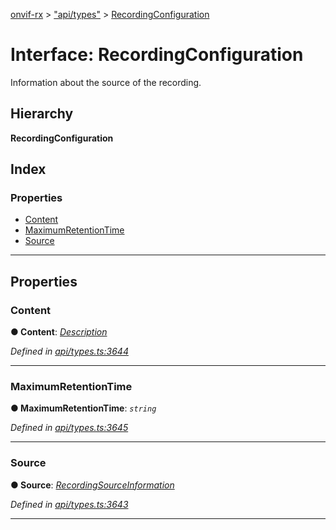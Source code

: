 [onvif-rx](../README.md) > ["api/types"](../modules/_api_types_.md) > [RecordingConfiguration](../interfaces/_api_types_.recordingconfiguration.md)

# Interface: RecordingConfiguration

Information about the source of the recording.

## Hierarchy

**RecordingConfiguration**

## Index

### Properties

* [Content](_api_types_.recordingconfiguration.md#content)
* [MaximumRetentionTime](_api_types_.recordingconfiguration.md#maximumretentiontime)
* [Source](_api_types_.recordingconfiguration.md#source)

---

## Properties

<a id="content"></a>

###  Content

**● Content**: *[Description](../modules/_api_types_.md#description)*

*Defined in [api/types.ts:3644](https://github.com/patrickmichalina/onvif-rx/blob/3ab1739/src/api/types.ts#L3644)*

___
<a id="maximumretentiontime"></a>

###  MaximumRetentionTime

**● MaximumRetentionTime**: *`string`*

*Defined in [api/types.ts:3645](https://github.com/patrickmichalina/onvif-rx/blob/3ab1739/src/api/types.ts#L3645)*

___
<a id="source"></a>

###  Source

**● Source**: *[RecordingSourceInformation](_api_types_.recordingsourceinformation.md)*

*Defined in [api/types.ts:3643](https://github.com/patrickmichalina/onvif-rx/blob/3ab1739/src/api/types.ts#L3643)*

___

